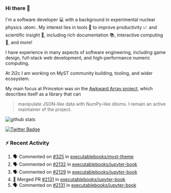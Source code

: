 ### Hi there 👋 

I'm a software developer 💻 with a background in experimental nuclear physics :atom:. My interest lies in tools :wrench: to improve productivity :chart_with_upwards_trend: and scientific insight :telescope:, including rich documentation 📚, interactive computing 🧮, and more! 

I have experience in many aspects of software engineering, including game design, full-stack web development, and high-performance numeric computing. 

At 2i2c I am working on MyST community building, tooling, and wider ecosystem. 

My main focus at Princeton was on the [Awkward Array project](awkward-array.org/), which describes itself as a library that can 
> manipulate JSON-like data with NumPy-like idioms. I remain an active maintainer of the project. 

![github stats](https://github-readme-stats.vercel.app/api?username=agoose77&show_icons=true&hide_rank=true&hide_title=true&bg_color=30,e76445,904e95&text_color=efe3ec&icon_color=efe3ec)
<!--
**agoose77/agoose77** is a ✨ _special_ ✨ repository because its `README.md` (this file) appears on your GitHub profile.

Here are some ideas to get you started:

- 🔭 I’m currently working on ...
- 🌱 I’m currently learning ...
- 👯 I’m looking to collaborate on ...
- 🤔 I’m looking for help with ...
- 💬 Ask me about ...
- 📫 How to reach me: ...
- 😄 Pronouns: ...
- ⚡ Fun fact: ...
-->

[![Twitter Badge](https://img.shields.io/twitter/follow/agoose77?style=flat-square&logo=Twitter&logoColor=white&color=cornflowerblue)](https://twitter.com/agoose77)

### :zap: Recent Activity

<!--START_SECTION:activity-->
1. 🗣 Commented on [#325](https://github.com/executablebooks/myst-theme/pull/325#issuecomment-1988019049) in [executablebooks/myst-theme](https://github.com/executablebooks/myst-theme)
2. 🗣 Commented on [#2132](https://github.com/executablebooks/jupyter-book/issues/2132#issuecomment-1987999297) in [executablebooks/jupyter-book](https://github.com/executablebooks/jupyter-book)
3. 🗣 Commented on [#2129](https://github.com/executablebooks/jupyter-book/pull/2129#issuecomment-1987989789) in [executablebooks/jupyter-book](https://github.com/executablebooks/jupyter-book)
4. 🎉 Merged PR [#2131](https://github.com/executablebooks/jupyter-book/pull/2131) in [executablebooks/jupyter-book](https://github.com/executablebooks/jupyter-book)
5. 🗣 Commented on [#2131](https://github.com/executablebooks/jupyter-book/pull/2131#issuecomment-1987987125) in [executablebooks/jupyter-book](https://github.com/executablebooks/jupyter-book)
<!--END_SECTION:activity-->
